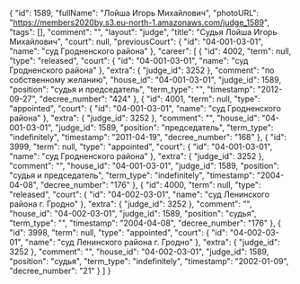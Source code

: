 {
    "id": 1589,
    "fullName": "Лойша Игорь Михайлович",
    "photoURL": "https://members2020by.s3.eu-north-1.amazonaws.com/judge_1589",
    "tags": [],
    "comment": "",
    "layout": "judge",
    "title": "Судья Лойша Игорь Михайлович",
    "court": null,
    "previousCourt": {
        "id": "04-001-03-01",
        "name": "суд Гродненского района"
    },
    "career": [
        {
            "id": 4002,
            "term": null,
            "type": "released",
            "court": {
                "id": "04-001-03-01",
                "name": "суд Гродненского района"
            },
            "extra": {
                "judge_id": 3252
            },
            "comment": "по собственному желанию",
            "house_id": "04-001-03-01",
            "judge_id": 1589,
            "position": "судья и председатель",
            "term_type": "",
            "timestamp": "2012-09-27",
            "decree_number": "424"
        },
        {
            "id": 4001,
            "term": null,
            "type": "appointed",
            "court": {
                "id": "04-001-03-01",
                "name": "суд Гродненского района"
            },
            "extra": {
                "judge_id": 3252
            },
            "comment": "",
            "house_id": "04-001-03-01",
            "judge_id": 1589,
            "position": "председатель",
            "term_type": "indefinitely",
            "timestamp": "2011-04-19",
            "decree_number": "168"
        },
        {
            "id": 3999,
            "term": null,
            "type": "appointed",
            "court": {
                "id": "04-001-03-01",
                "name": "суд Гродненского района"
            },
            "extra": {
                "judge_id": 3252
            },
            "comment": "",
            "house_id": "04-001-03-01",
            "judge_id": 1589,
            "position": "судья и председатель",
            "term_type": "indefinitely",
            "timestamp": "2004-04-08",
            "decree_number": "176"
        },
        {
            "id": 4000,
            "term": null,
            "type": "released",
            "court": {
                "id": "04-002-03-01",
                "name": "суд Ленинского района г. Гродно"
            },
            "extra": {
                "judge_id": 3252
            },
            "comment": "",
            "house_id": "04-002-03-01",
            "judge_id": 1589,
            "position": "судья",
            "term_type": "",
            "timestamp": "2004-04-08",
            "decree_number": "176"
        },
        {
            "id": 3998,
            "term": null,
            "type": "appointed",
            "court": {
                "id": "04-002-03-01",
                "name": "суд Ленинского района г. Гродно"
            },
            "extra": {
                "judge_id": 3252
            },
            "comment": "",
            "house_id": "04-002-03-01",
            "judge_id": 1589,
            "position": "судья",
            "term_type": "indefinitely",
            "timestamp": "2002-01-09",
            "decree_number": "21"
        }
    ]
}
